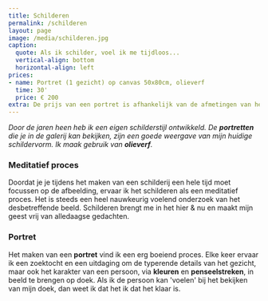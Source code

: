 ```yaml
---
title: Schilderen
permalink: /schilderen
layout: page
image: /media/schilderen.jpg
caption:
  quote: Als ik schilder, voel ik me tijdloos...
  vertical-align: bottom
  horizontal-align: left
prices:
- name: Portret (1 gezicht) op canvas 50x80cm, olieverf
  time: 30'
  price: € 200
extra: De prijs van een portret is afhankelijk van de afmetingen van het doek en het aantal schilderuren (1 of meerdere gezichten).
---
```


_Door de jaren heen heb ik een eigen schilderstijl ontwikkeld. De **portretten** die je in de galerij kan bekijken, zijn een goede weergave van mijn huidige schildervorm. Ik maak gebruik van **olieverf**._

### Meditatief proces

Doordat je je tijdens het maken van een schilderij een hele tijd moet focussen op de afbeelding, ervaar ik het schilderen als een meditatief proces. Het is steeds een heel nauwkeurig voelend onderzoek van het desbetreffende beeld. Schilderen brengt me in het hier & nu en maakt mijn geest vrij van alledaagse gedachten.

### Portret

Het maken van een **portret** vind ik een erg boeiend proces. Elke keer ervaar ik een zoektocht en een uitdaging om
de typerende details van het gezicht, maar ook het karakter van een persoon, via **kleuren** en **penseelstreken**, in beeld te brengen op doek.
Als ik de persoon kan 'voelen' bij het bekijken van mijn doek, dan weet ik dat het ik dat het klaar is.
